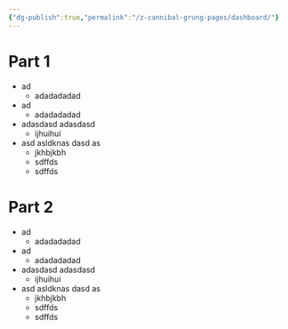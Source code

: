 ```yaml
---
{"dg-publish":true,"permalink":"/z-cannibal-grung-pages/dashboard/"}
---
```


# Part 1
- ad
	- adadadadad
- ad
	- adadadadad
- adasdasd adasdasd
	- ijhuihui
-  asd asldknas dasd as 
	- jkhbjkbh
	- sdffds
	- sdffds

# Part 2
- ad
	- adadadadad
- ad
	- adadadadad
- adasdasd adasdasd
	- ijhuihui
-  asd asldknas dasd as 
	- jkhbjkbh
	- sdffds
	- sdffds